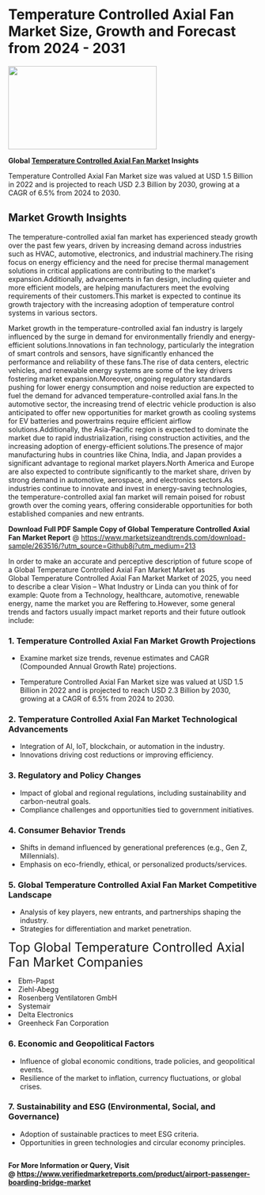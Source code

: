<H1>Temperature Controlled Axial Fan Market Size, Growth and Forecast from 2024 - 2031</H1><img class="aligncenter size-medium wp-image-584254" src="https://thirdeyenews.in/wp-content/uploads/2024/09/Global-Market-Research-300x168.jpeg" alt="" width="300" height="168" /><p><strong>Global&nbsp;<a href="https://www.marketsizeandtrends.com/download-sample/263516/?utm_source=Github8j?utm_medium=213">Temperature Controlled Axial Fan Market</a> Insights</strong></p><p>Temperature Controlled Axial Fan Market size was valued at USD 1.5 Billion in 2022 and is projected to reach USD 2.3 Billion by 2030, growing at a CAGR of 6.5% from 2024 to 2030.</p><p><h2>Market Growth Insights</h2> <p>The temperature-controlled axial fan market has experienced steady growth over the past few years, driven by increasing demand across industries such as HVAC, automotive, electronics, and industrial machinery.The rising focus on energy efficiency and the need for precise thermal management solutions in critical applications are contributing to the market's expansion.Additionally, advancements in fan design, including quieter and more efficient models, are helping manufacturers meet the evolving requirements of their customers.This market is expected to continue its growth trajectory with the increasing adoption of temperature control systems in various sectors.</p> <p>Market growth in the temperature-controlled axial fan industry is largely influenced by the surge in demand for environmentally friendly and energy-efficient solutions.Innovations in fan technology, particularly the integration of smart controls and sensors, have significantly enhanced the performance and reliability of these fans.The rise of data centers, electric vehicles, and renewable energy systems are some of the key drivers fostering market expansion.Moreover, ongoing regulatory standards pushing for lower energy consumption and noise reduction are expected to fuel the demand for advanced temperature-controlled axial fans.In the automotive sector, the increasing trend of electric vehicle production is also anticipated to offer new opportunities for market growth as cooling systems for EV batteries and powertrains require efficient airflow solutions.Additionally, the Asia-Pacific region is expected to dominate the market due to rapid industrialization, rising construction activities, and the increasing adoption of energy-efficient solutions.The presence of major manufacturing hubs in countries like China, India, and Japan provides a significant advantage to regional market players.North America and Europe are also expected to contribute significantly to the market share, driven by strong demand in automotive, aerospace, and electronics sectors.As industries continue to innovate and invest in energy-saving technologies, the temperature-controlled axial fan market will remain poised for robust growth over the coming years, offering considerable opportunities for both established companies and new entrants.<p><span class=""><strong>Download Full PDF Sample Copy of Global Temperature Controlled Axial Fan Market Report</strong> @ <a href="https://www.marketsizeandtrends.com/download-sample/263516/?utm_source=Github8j?utm_medium=213" target="_blank">https://www.marketsizeandtrends.com/download-sample/263516/?utm_source=Github8j?utm_medium=213</a></span></p><p>In order to make an accurate and perceptive description of future scope of a Global&nbsp;Temperature Controlled Axial Fan Market Market as Global&nbsp;Temperature Controlled Axial Fan Market Market of 2025, you need to describe a clear Vision &ndash; What Industry or Linda can you think of for example: Quote from a Technology, healthcare, automotive, renewable energy, name the market you are Reffering to.However, some general trends and factors usually impact market reports and their future outlook include:</p><h3>1.&nbsp;<strong>Temperature Controlled Axial Fan Market Growth Projections</strong></h3><ul><li>Examine market size trends, revenue estimates and CAGR (Compounded Annual Growth Rate) projections.</li><li><p>Temperature Controlled Axial Fan Market size was valued at USD 1.5 Billion in 2022 and is projected to reach USD 2.3 Billion by 2030, growing at a CAGR of 6.5% from 2024 to 2030.</p></li></ul><h3>2.&nbsp;<strong>Temperature Controlled Axial Fan Market Technological Advancements</strong></h3><ul><li>Integration of AI, IoT, blockchain, or automation in the industry.</li><li>Innovations driving cost reductions or improving efficiency.</li></ul><h3>3.&nbsp;<strong>Regulatory and Policy Changes</strong></h3><ul><li>Impact of global and regional regulations, including sustainability and carbon-neutral goals.</li><li>Compliance challenges and opportunities tied to government initiatives.</li></ul><h3>4.&nbsp;<strong>Consumer Behavior Trends</strong></h3><ul><li>Shifts in demand influenced by generational preferences (e.g., Gen Z, Millennials).</li><li>Emphasis on eco-friendly, ethical, or personalized products/services.</li></ul><h3>5.&nbsp;<strong>Global Temperature Controlled Axial Fan Market Competitive Landscape</strong></h3><ul><li>Analysis of key players, new entrants, and partnerships shaping the industry.</li><li>Strategies for differentiation and market penetration.</li></ul><p data-pm-slice="1 1 []"><span style="color: inherit; font-family: inherit; font-size: 25px;">Top Global Temperature Controlled Axial Fan Market Companies</span></p><div class="" data-test-id=""><p><li>Ebm-Papst</li><li> Ziehl-Abegg</li><li> Rosenberg Ventilatoren GmbH</li><li> Systemair</li><li> Delta Electronics</li><li> Greenheck Fan Corporation</li></p></div><h3>6.&nbsp;<strong>Economic and Geopolitical Factors</strong></h3><ul><li>Influence of global economic conditions, trade policies, and geopolitical events.</li><li>Resilience of the market to inflation, currency fluctuations, or global crises.</li></ul><h3>7.&nbsp;<strong>Sustainability and ESG (Environmental, Social, and Governance)</strong></h3><ul><li>Adoption of sustainable practices to meet ESG criteria.</li><li>Opportunities in green technologies and circular economy principles.</li></ul><h2><strong style="font-size: 14px;">For More Information or Query, Visit @&nbsp;</strong><a style="background-color: #ffffff; font-size: 14px;" href="https://www.marketsizeandtrends.com/report/temperature-controlled-axial-fan-market/" target="_blank">https://www.verifiedmarketreports.com/product/airport-passenger-boarding-bridge-market</a></h2>